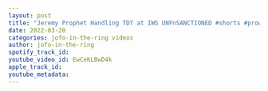 ```yaml
---
layout: post
title: "Jeremy Prophet Handling TDT at IWS UNFnSANCTIONED #shorts #prowrestling"
date: 2022-03-20
categories: jofo-in-the-ring videos
author: jofo-in-the-ring
spotify_track_id: 
youtube_video_id: EwCeKLBwD4k
apple_track_id: 
youtube_metadata: 
---
```

